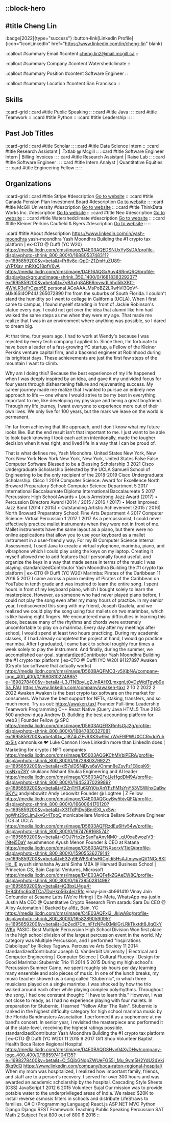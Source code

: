 ::block-hero
---
#title
Cheng Lin
---

:badge[2022]{type="success"}
:button-link[LinkedIn Profile]{icon="IconLinkedIn" href="https://www.linkedin.com/in/cheng-lin" blank}

::callout
#summary
Email
#content
cheng.lin2@mail.mcgill.ca
::

::callout
#summary
Company
#content
Watershedclimate
::

::callout
#summary
Position
#content
Software Engineer
::

::callout
#summary
Location
#content
San Francisco
::

## Skills
::card-grid
::card
#title
Public Speaking
::
::card
#title
Java
::
::card
#title
Teamwork
::
::card
#title
Python
::
::card
#title
Leadership
::
::

## Past Job Titles
::card-grid
::card
#title
Scholar
::
::card
#title
Data Science Intern
::
::card
#title
Research Assistant | .Txtlab @ Mcgill
::
::card
#title
Software Engineer Intern | Billing Invoices
::
::card
#title
Research Assistant | Raise Lab
::
::card
#title
Software Engineer
::
::card
#title
Intern Analyst | Quantitative Equities
::
::card
#title
Engineering Fellow
::
::

## Organizations
::card-grid
::card
#title
Stripe
#description
[Go to website](stripe.com)
::
::card
#title
Canada Pension Plan Investment Board
#description
[Go to website](cppib.com)
::
::card
#title
McGill University
#description
[Go to website](mcgill.ca)
::
::card
#title
ThinkData Works Inc.
#description
[Go to website](thinkdataworks.com)
::
::card
#title
Neo
#description
[Go to website](neo.com)
::
::card
#title
Watershedclimate
#description
[Go to website](watershedclimate.com)
::
::card
#title
Kleiner Perkins Caufield & Byers
#description
[Go to website](kpcb.com)
::
::

::card
#title
About
#description
https://www.linkedin.com/in/yash-moondhra yash-moondhra Yash Moondhra Building the #1 crypto tax platform | ex-CTO @ Duffl (YC W20) https://media.licdn.com/dms/image/D4E03AQEDSNUxYySsDA/profile-displayphoto-shrink_800_800/0/1688053748311?e=1695859200&v=beta&t=Pr6v8c-QpD-Z1ZmHuZU89-uYPfXav_mRXtQ18pfV6vA https://media.licdn.com/dms/image/D4E16AQGxAuv4SRmQRQ/profile-displaybackgroundimage-shrink_350_1400/0/1681838329237?e=1695859200&v=beta&t=ZyBAxtg8AB66mvwdLhhd5lkXKtt-4WhLR3eFrCzap5E personal ACoAAA_MsPoBZ2LRwhVl3QxVf-aUkI6Sl4OP4lU 265072890 I'm from the suburbs of South Florida. I couldn't stand the humidity so I went to college in California (UCLA). When I first came to campus, I found myself standing in front of Jackie Robinson's statue every day. I could not get over the idea that alumni like him had walked the same steps as me when they were my age. That made me realize that I was in an environment where anything was possible, so I dared to dream big. 

At that time, four years ago, I had to work at Wendy's because I was rejected by every tech company I applied to. Since then, I’m fortunate to have been a leader of a fast-growing YC startup, a Fellow of the Kleiner Perkins venture capital firm, and a backend engineer at Robinhood during its brightest days.  These achievements are just the first few steps of the mountain I want to climb.

Why am I doing this? Because the best experience of my life happened when I was deeply inspired by an idea, and gave it my undivided focus for four years through disheartening failure and rejuvenating success. My career journey made me realize that I wanted to pursue an entirely new approach to life — one where I would strive to be my best in everything important to me, like developing my physique and being a great boyfriend. Through my life journey, I want everyone to experience more out of their own lives. We only live for 100 years, but the mark we leave on the world is permanent. 

I’m far from achieving that life approach, and I don’t know what my future looks like. But the end result isn’t that important to me. I just want to be able to look back knowing I took each action intentionally, made the tougher decision when it was right, and lived life in a way that I can be proud of.

That is what defines me, Yash Moondhra. United States New York, New York New York New York New York, New York, United States False False Computer Software Blessed to be a Blessing Scholarship 3 2021 Cisco Undergraduate Scholarship Selected by the UCLA Samueli School of Engineering to be the only recipient of the 2018-2019 Cisco Undergraduate Scholarship. Cisco 1 2019 Computer Science: Award for Excellence North Broward Preparatory School: Computer Science Department 5 2017 International Baccalaureate Diploma International Baccalaureate 5 2017 Percussion: High School Awards • Louis Armstrong Jazz Award (2017)
• Percussion Directors Award (2014 / 2015 / 2016 / 2017)
• Most Improved: Jazz Band (2014 / 2015)
• Outstanding Artistic Achievement (2015 / 2016) North Broward Preparatory School: Fine Arts Department 4 2017 Computer Science: Virtual Percussion 1 2017 1 2017 As a percussionist, I could never effectively practice mallet instruments when they were not in front of me. Mallet instruments have the same layout as a piano, but there were no online applications that allow you to use your keyboard as a mallet instrument in a user-friendly way. For my IB Computer Science Internal Assessment, I used Java to create a virtual xylophone, marimba, piano, and vibraphone which I could play using the keys on my laptop. Creating it myself allowed me to add features that I personally found useful, and organize the keys in a way that made sense in terms of the music I was playing. standardizedContributor Yash Moondhra Building the #1 crypto tax platform | ex-CTO @ Duffl (YC W20) Marimba: Pirates of the Caribbean 11 2016 5 2017 I came across a piano medley of Pirates of the Caribbean on YouTube in tenth grade and was inspired to learn the entire song. I spent hours in front of my keyboard piano, which I bought solely to learn the masterpiece. However, as someone who had never played piano before, I could not play the song even after my many hours of practice. In my senior year, I rediscovered this song with my friend, Joseph Quatela, and we realized we could play the song using four mallets on two marimbas, which is like having eight fingers. We encountered many difficulties in learning this piece, because many of the rhythms and chords were extremely uncomfortable to play on a marimba. Every day after my meetings after school, I would spend at least two hours practicing. During my academic classes, if I had already completed the project at hand, I would go practice marimba. After I graduated, I came back to school roughly four times a week solely to play the instrument. And finally, during the summer, we accomplished our goal. standardizedContributor Yash Moondhra Building the #1 crypto tax platform | ex-CTO @ Duffl (YC W20) 91127897 Awaken (Crypto tax software that actually works) https://media.licdn.com/dms/image/D560BAQFMO3-y5XjbNA/company-logo_400_400/0/1680810224865?e=1698278400&v=beta&t=L3JTNBpyLgZJnRAHXLmxgnLt0vDzWqITgwb9eSa_FAU https://www.linkedin.com/company/awaken-tax/ 2 10 2 2022 2 2022 Awaken Awaken is the best crypto tax software on the market for consumers. We have the best support for NFTs, staking, transfers, and so much more. Try us out: https://awaken.tax/ Founder Full-time Leadership Teamwork Programming C++ React Native jQuery Java HTML5 True 2183 500 andrew-duca Andrew D. Building the best accounting platform for web3 | Founder Fellow @ SPC https://media.licdn.com/dms/image/D5603AQERXRmfsGjJ2g/profile-displayphoto-shrink_800_800/0/1684783032708?e=1695859200&v=beta&t=_Jj8Z4u2Fy6XKSw9jvLrWyF9lPWUXCCRvdoYuhqxSis cannonluke 🐦 Luke Cannon I love LinkedIn more than LinkedIn does | Marketing for crypto / NFT companies https://media.licdn.com/dms/image/D5603AQGKChMVblPERA/profile-displayphoto-shrink_800_800/0/1672980379922?e=1695859200&v=beta&t=d57sIDSNjDys6aVOnmn8eZsyFz1E8cpK6-rosNxgZ8Y shuklanx Nishant Shukla Engineering and AI leader https://media.licdn.com/dms/image/C5603AQFoLIeHgdDM9A/profile-displayphoto-shrink_800_800/0/1645337029989?e=1695859200&v=beta&t=f22nTHTu6QYj0jxXnYFzFM1sYnY53VSWihxDaBwSKYU andylebowitz Andy Lebowitz Founder @ Logtree | Z Fellow https://media.licdn.com/dms/image/C4E03AQGoyBw5bjvQFQ/profile-displayphoto-shrink_800_800/0/1660064170120?e=1695859200&v=beta&t=X31TdPiDv5BnrEXI_vxSw-hgWht29cLjmJkvGr4TqoQ monicabellare Monica Bellare Software Engineer | CS at UCLA https://media.licdn.com/dms/image/D5603AQFRzdEu6Hy54w/profile-displayphoto-shrink_800_800/0/1674768168574?e=1695859200&v=beta&t=OOJ7Hp2nSanFaAnvNM0-_qU0xa8woziV3-iNtej5DaY ayushmenon Ayush Menon Founder & CEO at Katana https://media.licdn.com/dms/image/C5603AQFNXsorxVTjdQ/profile-displayphoto-shrink_800_800/0/1590553627914?e=1695859200&v=beta&t=E32g9EWFSnPwHtCgldi5HsAJtmywyQV1NCc8XfHd_IE ayushisinhahaha Ayushi Sinha MBA @ Harvard Business School | Princeton CS, Bain Capital Ventures, Microsoft https://media.licdn.com/dms/image/D4E03AQFefkZGAeEW8Q/profile-displayphoto-shrink_800_800/0/1673850281498?e=1695859200&v=beta&t=iQ3bxLl4gu4-1H94bfnc6q3tTCa7DuHkp56x4eizRfc vinay-jain-4b961410 Vinay Jain Cofounder at Sesame Labs (We're Hiring) | Ex-Meta, WhatsApp ma-justin Justin Ma CEO @ Quantitative Crypto Research Firm saradu Sara Du CEO @ Alloy Automation | Backed by a16z, Bain, YC https://media.licdn.com/dms/image/C4E03AQFxj3_JkjwA8g/profile-displayphoto-shrink_800_800/0/1658289059095?e=1695859200&v=beta&t=3pZedI7Cn_hFfzNPelXMklGrLRkTkxtdt8JIgOkYWKo PASIC: Best Multiple Percussion High School Division Won first place in the high school division of the largest percussion event in the world. My category was Multiple Percussion, and I performed "Inspirations Diabolique" by Rickey Tagawa. Percussive Arts Society 11 2014 standardizedContributor Joseph Q. Vanderbilt University | Electrical and Computer Engineering | Computer Science | Cultural Fluency | Design for Good Marimba: Stubernic Trio 11 2014 5 2015 During my high school's Percussion Summer Camp, we spent roughly six hours per day learning many ensemble and solo pieces of music. In one of the lunch breaks, my music teacher showed us a song called "Stubernic", in which three musicians played on a single marimba. I was shocked by how the trio walked around each other while playing complex polyrhythms. Throughout the song, I had one constant thought: "I have to learn this." However, I was not close to ready, as I had no experience playing with four mallets. In preparation for Stubernic, I learned "Yellow After The Rain". Stubernic is ranked in the highest difficulty category for high school marimba music by the Florida Bandmasters Association. I performed it as a sophomore at my band's concert. In senior year, I revisited the masterpiece and performed it at the state-level, receiving the highest ratings possible. standardizedContributor Yash Moondhra Building the #1 crypto tax platform | ex-CTO @ Duffl (YC W20) 11 2015 9 2017 Gift Shop Volunteer Baptist Health Boca Raton Regional Hospital https://media.licdn.com/dms/image/D4E0BAQG8Hvv04XyDHw/company-logo_400_400/0/1685974104135?e=1698278400&v=beta&t=O_5QibGNopZWUeFG55j_Mu_9vm5H2YdU2dVki8kq9dQ https://www.linkedin.com/company/boca-raton-regional-hospital/ When my mom was hospitalized, I realized how important family, friends, and staff are to a person's recovery. I served for over 300 hours and was awarded an academic scholarship by the hospital. Cascading Style Sheets (CSS) JavaScript 1 2012 6 2015 Volunteer Sujal Our mission was to provide potable water to the underprivileged areas of India. We raised $20K to install reverse osmosis filters in schools and distribute LifeStraws to families. C# C (Programming Language) React.js ASP.NET MVC Python Django Django REST Framework Teaching Public Speaking Percussion SAT Math 2 Subject Test 800 out of 800 6 2016
::

